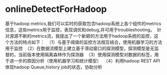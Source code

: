 # onlineDetectForHadoop
  基于hadoop metrics,我们可以实时的获取包含hadoop系统上各个组件的metrics信息，这些metrics用于监控，表现调优和debug,并可用于troubleshooting。
  针对源源不断的metrics流，我提出了一个新颖的方法用于hadoop系统的监控，这个方法的特点如下：
  （1）与基于阈值的监控方法相互结合，使用机器学习的方法用于监控
  （2）在数据流模型上建立基于滑动窗口的探测模型，探测模型是无监督的，当前版本使用隔离森林作为探测器
  （3）使用探测模型对数据的标签，用于进一步的原因分析（使用机器学习和统计模型）
  （4）利用hadoop REST API体现hadoop Queue,history job的状态，协助分析
  


